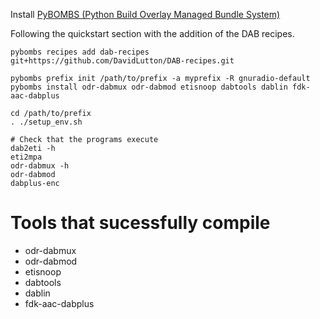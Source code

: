 Install [PyBOMBS (Python Build Overlay Managed Bundle System)](https://github.com/gnuradio/pybombs)  

Following the quickstart section with the addition of the DAB recipes.

    pybombs recipes add dab-recipes git+https://github.com/DavidLutton/DAB-recipes.git

    pybombs prefix init /path/to/prefix -a myprefix -R gnuradio-default
    pybombs install odr-dabmux odr-dabmod etisnoop dabtools dablin fdk-aac-dabplus

    cd /path/to/prefix
    . ./setup_env.sh

    # Check that the programs execute
    dab2eti -h
    eti2mpa
    odr-dabmux -h
    odr-dabmod
    dabplus-enc

# Tools that sucessfully compile
- odr-dabmux
- odr-dabmod
- etisnoop
- dabtools
- dablin
- fdk-aac-dabplus
